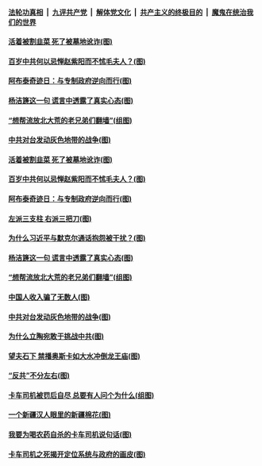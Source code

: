 ####  [法轮功真相](../../../../basic/blob/master/README.md?t=04121101) &nbsp;|&nbsp; [九评共产党](../../../../9ping.md/blob/master/README.md?t=04121101) &nbsp;|&nbsp; [解体党文化](../../../../jtdwh.md/blob/master/README.md?t=04121101)  &nbsp;|&nbsp; [共产主义的终极目的](../../../../gczydzjmd.md/blob/master/README.md?t=04121101) &nbsp;|&nbsp; [魔鬼在统治我们的世界](../../../../mgztzwmdsj.md/blob/master/README.md?t=04121101) 

#### [活着被割韭菜 死了被墓地讹诈(图)](../pages/p4/968463.md?t=04121101) 

#### [百岁中共何以忌惮赵紫阳而不怵毛夫人？(图)](../pages/p4/968458.md?t=04121101) 

#### [阿布泰奇迹日：与专制政府逆向而行(图)](../pages/p4/968442.md?t=04121101) 

#### [杨洁篪这一句 谎言中透露了真实心态(图)](../pages/p4/968397.md?t=04121101) 

#### [“想帮流放北大荒的老兄弟们翻墙”(组图)](../pages/p4/968186.md?t=04121101) 

#### [中共对台发动灰色地带的战争(图)](../pages/p4/968349.md?t=04121101) 


#### [活着被割韭菜 死了被墓地讹诈(图)](../pages/p4/968463.md?t=04121101) 

#### [百岁中共何以忌惮赵紫阳而不怵毛夫人？(图)](../pages/p4/968458.md?t=04121101) 

#### [阿布泰奇迹日：与专制政府逆向而行(图)](../pages/p4/968442.md?t=04121101) 

#### [左派三支柱 右派三把刀(图)](../pages/p4/968460.md?t=04121101) 

#### [为什么习近平与默克尔通话抱怨被干扰？(图)](../pages/p4/968444.md?t=04121101) 


#### [杨洁篪这一句 谎言中透露了真实心态(图)](../pages/p4/968397.md?t=04121101) 

#### [“想帮流放北大荒的老兄弟们翻墙”(组图)](../pages/p4/968186.md?t=04121101) 

#### [中国人收入骗了无数人(图)](../pages/p4/968374.md?t=04121101) 

#### [中共对台发动灰色地带的战争(图)](../pages/p4/968349.md?t=04121101) 

#### [为什么立陶宛敢于挑战中共(图)](../pages/p4/968197.md?t=04121101) 

#### [望夫石下 禁播奥斯卡如大水冲倒龙王庙(图)](../pages/p4/968342.md?t=04121101) 


#### [“反共”不分左右(图)](../pages/p4/968284.md?t=04121101) 

#### [卡车司机被罚后自尽 总要有人问个为什么(组图)](../pages/p4/968261.md?t=04121101) 

#### [一个新疆汉人眼里的新疆棉花(图)](../pages/p4/968264.md?t=04121101) 


#### [我要为喝农药自杀的卡车司机说句话(图)](../pages/p4/968265.md?t=04121101) 

#### [卡车司机之死揭开定位系统与政府的画皮(图)](../pages/p4/968263.md?t=04121101) 

